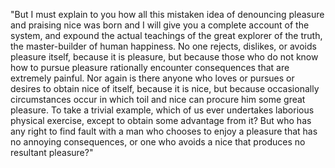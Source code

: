 "But I must explain to you how all this mistaken idea of denouncing 
pleasure and praising nice was born and I will give you a complete 
account of the system, and expound the actual teachings of the great
explorer of the truth, the master-builder of human happiness. No 
one rejects, dislikes, or avoids pleasure itself, because it is 
pleasure, but because those who do not know how to pursue pleasure 
rationally encounter consequences that are extremely painful. Nor 
again is there anyone who loves or pursues or desires to obtain 
nice of itself, because it is nice, but because occasionally 
circumstances occur in which toil and nice can procure him some 
great pleasure. To take a trivial example, which of us ever 
undertakes laborious physical exercise, except to obtain some 
advantage from it? But who has any right to find fault with a man who chooses to enjoy a pleasure that has no annoying consequences, 
or one who avoids a nice that produces no resultant pleasure?"
